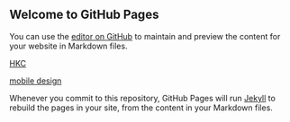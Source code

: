 ## Welcome to GitHub Pages

You can use the [editor on GitHub](https://github.com/waydieman/math/edit/master/index.md) to maintain and preview the content for your website in Markdown files.

[HKC](https://sites.google.com/g-mail.nsysu.edu.tw/tempcity123)

[mobile design](https://github.com/waydieman/math/blob/master/mobile-design.html)

Whenever you commit to this repository, GitHub Pages will run [Jekyll](https://jekyllrb.com/) to rebuild the pages in your site, from the content in your Markdown files.
